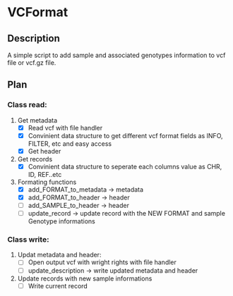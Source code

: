 # VCFormat
## Description
A simple script to add sample and associated genotypes information to vcf file or vcf.gz file.
## Plan
### Class read:
1. Get metadata
   - [X] Read vcf with file handler
   - [X] Convinient data structure to get different vcf format fields as INFO, FILTER, etc and easy access
   - [X] Get header
2. Get records
   - [X] Convinient data structure to seperate each columns value as CHR, ID, REF..etc
3. Formating functions
   - [X] add_FORMAT_to_metadata -> metadata
   - [X] add_FORMAT_to_header -> header
   - [ ] add_SAMPLE_to_header -> header
   - [ ] update_record -> update record with the NEW FORMAT and sample Genotype informations
### Class write:
1. Updat metadata and header:
   - [ ] Open output vcf with wright rights with file handler
   - [ ] update_description -> write updated metadata and header
3. Update records with new sample informations
   - [ ] Write current record
